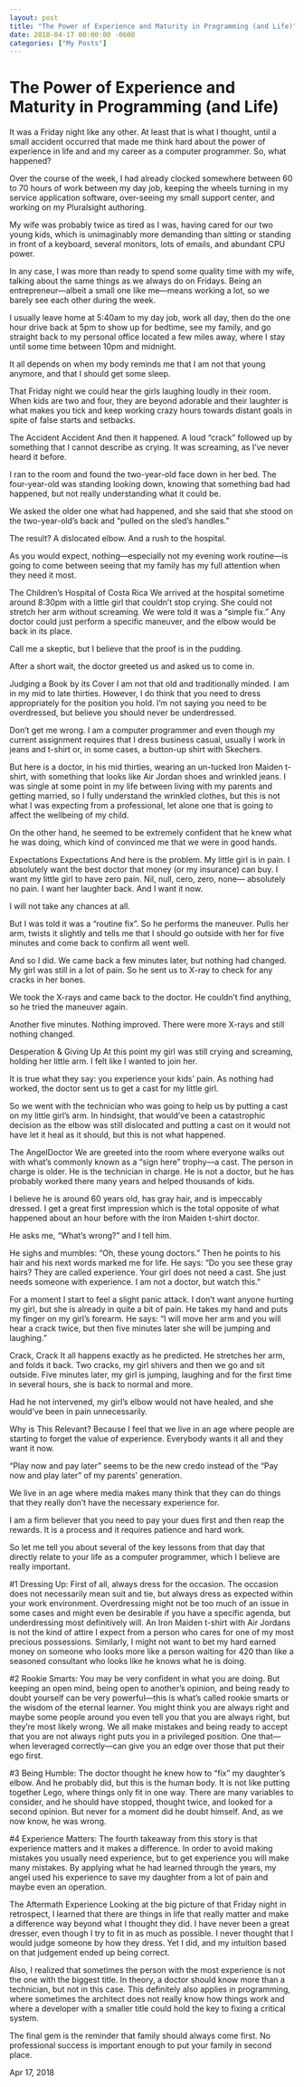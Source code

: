 ```yaml
---
layout: post
title: "The Power of Experience and Maturity in Programming (and Life)"
date: 2018-04-17 00:00:00 -0600
categories: ["My Posts"] 
---
```


# The Power of Experience and Maturity in Programming (and Life)



It was a Friday night like any other. At least that is what I thought, until a small accident occurred that made me think hard about the power of experience in life and and my career as a computer programmer. So, what happened?

Over the course of the week, I had already clocked somewhere between 60 to 70 hours of work between my day job, keeping the wheels turning in my service application software, over-seeing my small support center, and working on my Pluralsight authoring.

My wife was probably twice as tired as I was, having cared for our two young kids, which is unimaginably more demanding than sitting or standing in front of a keyboard, several monitors, lots of emails, and abundant CPU power.

In any case, I was more than ready to spend some quality time with my wife, talking about the same things as we always do on Fridays. Being an entrepreneur—albeit a small one like me—means working a lot, so we barely see each other during the week.

I usually leave home at 5:40am to my day job, work all day, then do the one hour drive back at 5pm to show up for bedtime, see my family, and go straight back to my personal office located a few miles away, where I stay until some time between 10pm and midnight.

It all depends on when my body reminds me that I am not that young anymore, and that I should get some sleep.

That Friday night we could hear the girls laughing loudly in their room. When kids are two and four, they are beyond adorable and their laughter is what makes you tick and keep working crazy hours towards distant goals in spite of false starts and setbacks.

The Accident
Accident
And then it happened. A loud “crack” followed up by something that I cannot describe as crying. It was screaming, as I’ve never heard it before.

I ran to the room and found the two-year-old face down in her bed. The four-year-old was standing looking down, knowing that something bad had happened, but not really understanding what it could be.

We asked the older one what had happened, and she said that she stood on the two-year-old’s back and “pulled on the sled’s handles.”

The result? A dislocated elbow. And a rush to the hospital.

As you would expect, nothing—especially not my evening work routine—is going to come between seeing that my family has my full attention when they need it most.

The Children’s Hospital of Costa Rica
We arrived at the hospital sometime around 8:30pm with a little girl that couldn’t stop crying. She could not stretch her arm without screaming. We were told it was a “simple fix.” Any doctor could just perform a specific maneuver, and the elbow would be back in its place.

Call me a skeptic, but I believe that the proof is in the pudding.

After a short wait, the doctor greeted us and asked us to come in.

Judging a Book by its Cover
I am not that old and traditionally minded. I am in my mid to late thirties. However, I do think that you need to dress appropriately for the position you hold. I’m not saying you need to be overdressed, but believe you should never be underdressed.

Don’t get me wrong. I am a computer programmer and even though my current assignment requires that I dress business casual, usually I work in jeans and t-shirt or, in some cases, a button-up shirt with Skechers.

But here is a doctor, in his mid thirties, wearing an un-tucked Iron Maiden t-shirt, with something that looks like Air Jordan shoes and wrinkled jeans. I was single at some point in my life between living with my parents and getting married, so I fully understand the wrinkled clothes, but this is not what I was expecting from a professional, let alone one that is going to affect the wellbeing of my child.

On the other hand, he seemed to be extremely confident that he knew what he was doing, which kind of convinced me that we were in good hands.

Expectations
Expectations
And here is the problem. My little girl is in pain. I absolutely want the best doctor that money (or my insurance) can buy. I want my little girl to have zero pain. Nil, null, cero, zero, none— absolutely no pain. I want her laughter back. And I want it now.

I will not take any chances at all.

But I was told it was a “routine fix”. So he performs the maneuver. Pulls her arm, twists it slightly and tells me that I should go outside with her for five minutes and come back to confirm all went well.

And so I did. We came back a few minutes later, but nothing had changed. My girl was still in a lot of pain. So he sent us to X-ray to check for any cracks in her bones.

We took the X-rays and came back to the doctor. He couldn’t find anything, so he tried the maneuver again.

Another five minutes. Nothing improved. There were more X-rays and still nothing changed.

Desperation & Giving Up
At this point my girl was still crying and screaming, holding her little arm. I felt like I wanted to join her.

It is true what they say: you experience your kids’ pain. As nothing had worked, the doctor sent us to get a cast for my little girl.

So we went with the technician who was going to help us by putting a cast on my little girl’s arm. In hindsight, that would’ve been a catastrophic decision as the elbow was still dislocated and putting a cast on it would not have let it heal as it should, but this is not what happened.

The AngelDoctor
We are greeted into the room where everyone walks out with what’s commonly known as a “sign here” trophy—a cast. The person in charge is older. He is the technician in charge. He is not a doctor, but he has probably worked there many years and helped thousands of kids.

I believe he is around 60 years old, has gray hair, and is impeccably dressed. I get a great first impression which is the total opposite of what happened about an hour before with the Iron Maiden t-shirt doctor.

He asks me, “What’s wrong?” and I tell him.

He sighs and mumbles: “Oh, these young doctors.” Then he points to his hair and his next words marked me for life. He says: “Do you see these gray hairs? They are called experience. Your girl does not need a cast. She just needs someone with experience. I am not a doctor, but watch this.”

For a moment I start to feel a slight panic attack. I don’t want anyone hurting my girl, but she is already in quite a bit of pain. He takes my hand and puts my finger on my girl’s forearm. He says: “I will move her arm and you will hear a crack twice, but then five minutes later she will be jumping and laughing.”

Crack, Crack
It all happens exactly as he predicted. He stretches her arm, and folds it back. Two cracks, my girl shivers and then we go and sit outside. Five minutes later, my girl is jumping, laughing and for the first time in several hours, she is back to normal and more.

Had he not intervened, my girl’s elbow would not have healed, and she would’ve been in pain unnecessarily.

Why is This Relevant?
Because I feel that we live in an age where people are starting to forget the value of experience. Everybody wants it all and they want it now.

“Play now and pay later” seems to be the new credo instead of the “Pay now and play later” of my parents’ generation.

We live in an age where media makes many think that they can do things that they really don’t have the necessary experience for.

I am a firm believer that you need to pay your dues first and then reap the rewards. It is a process and it requires patience and hard work.

So let me tell you about several of the key lessons from that day that directly relate to your life as a computer programmer, which I believe are really important.

#1 Dressing Up: First of all, always dress for the occasion. The occasion does not necessarily mean suit and tie, but always dress as expected within your work environment. Overdressing might not be too much of an issue in some cases and might even be desirable if you have a specific agenda, but underdressing most definitively will. An Iron Maiden t-shirt with Air Jordans is not the kind of attire I expect from a person who cares for one of my most precious possessions. Similarly, I might not want to bet my hard earned money on someone who looks more like a person waiting for 420 than like a seasoned consultant who looks like he knows what he is doing.

#2 Rookie Smarts: You may be very confident in what you are doing. But keeping an open mind, being open to another’s opinion, and being ready to doubt yourself can be very powerful—this is what’s called rookie smarts or the wisdom of the eternal learner. You might think you are always right and maybe some people around you even tell you that you are always right, but they’re most likely wrong. We all make mistakes and being ready to accept that you are not always right puts you in a privileged position. One that—when leveraged correctly—can give you an edge over those that put their ego first.

#3 Being Humble: The doctor thought he knew how to “fix” my daughter’s elbow. And he probably did, but this is the human body. It is not like putting together Lego, where things only fit in one way. There are many variables to consider, and he should have stopped, thought twice, and looked for a second opinion. But never for a moment did he doubt himself. And, as we now know, he was wrong.

#4 Experience Matters: The fourth takeaway from this story is that experience matters and it makes a difference. In order to avoid making mistakes you usually need experience, but to get experience you will make many mistakes. By applying what he had learned through the years, my angel used his experience to save my daughter from a lot of pain and maybe even an operation.

The Aftermath
Experience
Looking at the big picture of that Friday night in retrospect, I learned that there are things in life that really matter and make a difference way beyond what I thought they did. I have never been a great dresser, even though I try to fit in as much as possible. I never thought that I would judge someone by how they dress. Yet I did, and my intuition based on that judgement ended up being correct.

Also, I realized that sometimes the person with the most experience is not the one with the biggest title. In theory, a doctor should know more than a technician, but not in this case. This definitely also applies in programming, where sometimes the architect does not really know how things work and where a developer with a smaller title could hold the key to fixing a critical system.

The final gem is the reminder that family should always come first. No professional success is important enough to put your family in second place.

Apr 17, 2018
